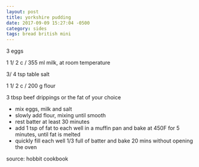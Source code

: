 ```yaml
---
layout: post
title: yorkshire pudding
date: 2017-09-09 15:27:04 -0500
category: sides
tags: bread british mini
---
```

3 eggs  
  
1 1/ 2 c / 355 ml milk, at room temperature  
  
3/ 4 tsp table salt  
  
1 1/ 2 c / 200 g flour  
  
3 tbsp beef drippings or the fat of your choice  
<ul>
 	<li>mix eggs, milk and salt</li>
 	<li>slowly add flour, mixing until smooth</li>
 	<li>rest batter at least 30 minutes</li>
 	<li>add 1 tsp of fat to each well in a muffin pan and bake at 450F for 5 minutes, until fat is melted</li>
 	<li>quickly fill each well 1/3 full of batter and bake 20 mins without opening the oven</li>
</ul>
source: hobbit cookbook  
